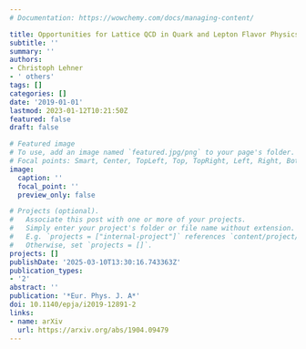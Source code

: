 ```yaml
---
# Documentation: https://wowchemy.com/docs/managing-content/

title: Opportunities for Lattice QCD in Quark and Lepton Flavor Physics
subtitle: ''
summary: ''
authors:
- Christoph Lehner
- ' others'
tags: []
categories: []
date: '2019-01-01'
lastmod: 2023-01-12T10:21:50Z
featured: false
draft: false

# Featured image
# To use, add an image named `featured.jpg/png` to your page's folder.
# Focal points: Smart, Center, TopLeft, Top, TopRight, Left, Right, BottomLeft, Bottom, BottomRight.
image:
  caption: ''
  focal_point: ''
  preview_only: false

# Projects (optional).
#   Associate this post with one or more of your projects.
#   Simply enter your project's folder or file name without extension.
#   E.g. `projects = ["internal-project"]` references `content/project/deep-learning/index.md`.
#   Otherwise, set `projects = []`.
projects: []
publishDate: '2025-03-10T13:30:16.743363Z'
publication_types:
- '2'
abstract: ''
publication: '*Eur. Phys. J. A*'
doi: 10.1140/epja/i2019-12891-2
links:
- name: arXiv
  url: https://arxiv.org/abs/1904.09479
---
```


